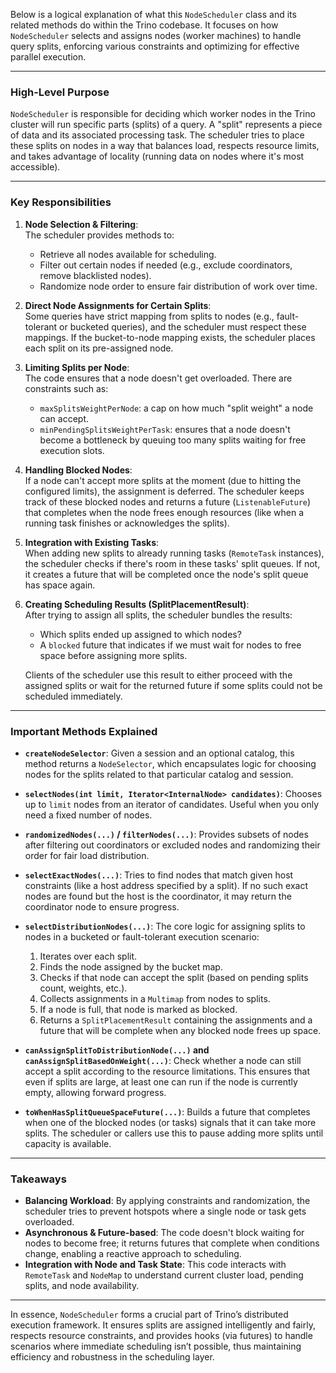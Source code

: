 Below is a logical explanation of what this `NodeScheduler` class and its related methods do within the Trino codebase. It focuses on how `NodeScheduler` selects and assigns nodes (worker machines) to handle query splits, enforcing various constraints and optimizing for effective parallel execution.

---

### High-Level Purpose

`NodeScheduler` is responsible for deciding which worker nodes in the Trino cluster will run specific parts (splits) of a query. A "split" represents a piece of data and its associated processing task. The scheduler tries to place these splits on nodes in a way that balances load, respects resource limits, and takes advantage of locality (running data on nodes where it's most accessible).

---

### Key Responsibilities

1. **Node Selection & Filtering**:  
   The scheduler provides methods to:
   - Retrieve all nodes available for scheduling.
   - Filter out certain nodes if needed (e.g., exclude coordinators, remove blacklisted nodes).
   - Randomize node order to ensure fair distribution of work over time.

2. **Direct Node Assignments for Certain Splits**:  
   Some queries have strict mapping from splits to nodes (e.g., fault-tolerant or bucketed queries), and the scheduler must respect these mappings. If the bucket-to-node mapping exists, the scheduler places each split on its pre-assigned node.

3. **Limiting Splits per Node**:  
   The code ensures that a node doesn't get overloaded. There are constraints such as:
   - `maxSplitsWeightPerNode`: a cap on how much "split weight" a node can accept.
   - `minPendingSplitsWeightPerTask`: ensures that a node doesn't become a bottleneck by queuing too many splits waiting for free execution slots.

4. **Handling Blocked Nodes**:  
   If a node can't accept more splits at the moment (due to hitting the configured limits), the assignment is deferred. The scheduler keeps track of these blocked nodes and returns a future (`ListenableFuture`) that completes when the node frees enough resources (like when a running task finishes or acknowledges the splits).

5. **Integration with Existing Tasks**:  
   When adding new splits to already running tasks (`RemoteTask` instances), the scheduler checks if there's room in these tasks' split queues. If not, it creates a future that will be completed once the node's split queue has space again.

6. **Creating Scheduling Results (SplitPlacementResult)**:  
   After trying to assign all splits, the scheduler bundles the results:
   - Which splits ended up assigned to which nodes?
   - A `blocked` future that indicates if we must wait for nodes to free space before assigning more splits.

   Clients of the scheduler use this result to either proceed with the assigned splits or wait for the returned future if some splits could not be scheduled immediately.

---

### Important Methods Explained

- **`createNodeSelector`**: Given a session and an optional catalog, this method returns a `NodeSelector`, which encapsulates logic for choosing nodes for the splits related to that particular catalog and session.

- **`selectNodes(int limit, Iterator<InternalNode> candidates)`**: Chooses up to `limit` nodes from an iterator of candidates. Useful when you only need a fixed number of nodes.

- **`randomizedNodes(...)` / `filterNodes(...)`**: Provides subsets of nodes after filtering out coordinators or excluded nodes and randomizing their order for fair load distribution.

- **`selectExactNodes(...)`**: Tries to find nodes that match given host constraints (like a host address specified by a split). If no such exact nodes are found but the host is the coordinator, it may return the coordinator node to ensure progress.

- **`selectDistributionNodes(...)`**: The core logic for assigning splits to nodes in a bucketed or fault-tolerant execution scenario:
  1. Iterates over each split.
  2. Finds the node assigned by the bucket map.
  3. Checks if that node can accept the split (based on pending splits count, weights, etc.).
  4. Collects assignments in a `Multimap` from nodes to splits.
  5. If a node is full, that node is marked as blocked.
  6. Returns a `SplitPlacementResult` containing the assignments and a future that will be complete when any blocked node frees up space.

- **`canAssignSplitToDistributionNode(...)` and `canAssignSplitBasedOnWeight(...)`**: Check whether a node can still accept a split according to the resource limitations. This ensures that even if splits are large, at least one can run if the node is currently empty, allowing forward progress.

- **`toWhenHasSplitQueueSpaceFuture(...)`**: Builds a future that completes when one of the blocked nodes (or tasks) signals that it can take more splits. The scheduler or callers use this to pause adding more splits until capacity is available.

---

### Takeaways

- **Balancing Workload**: By applying constraints and randomization, the scheduler tries to prevent hotspots where a single node or task gets overloaded.
- **Asynchronous & Future-based**: The code doesn't block waiting for nodes to become free; it returns futures that complete when conditions change, enabling a reactive approach to scheduling.
- **Integration with Node and Task State**: This code interacts with `RemoteTask` and `NodeMap` to understand current cluster load, pending splits, and node availability.

---

In essence, `NodeScheduler` forms a crucial part of Trino’s distributed execution framework. It ensures splits are assigned intelligently and fairly, respects resource constraints, and provides hooks (via futures) to handle scenarios where immediate scheduling isn’t possible, thus maintaining efficiency and robustness in the scheduling layer.